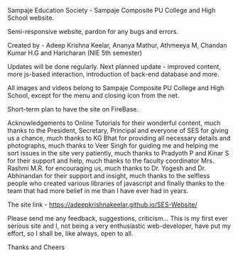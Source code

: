 Sampaje Education Society - Sampaje Composite PU College and High School website.

Semi-responsive website, pardon for any bugs and errors.

Created by - Adeep Krishna Keelar, Ananya Mathur, Athmeeya M, Chandan Kumar H.G and Haricharan (NIE 5th semester) 

Updates will be done regularly. Next planned update - improved content, more js-based interaction, introduction of back-end database and more.

All images and videos belong to Sampaje Composite PU College and High School, except for the menu and closing icon from the net. 

Short-term plan to have the site on FireBase.

Acknowledgements to Online Tutorials for their wonderful content, much thanks to the President, Secretary, Principal and everyone of SES for giving us a chance, much thanks to KG Bhat for providing all necessary details and photographs, much thanks to Veer Singh for guiding me and helping me sort issues in the site very patiently, much thanks to Pradyoth P and Kinar S for their support and help, much thanks to the faculty coordinator Mrs. Rashmi M.R. for encouraging us, much thanks to Dr. Yogesh and Dr. Abhinandan for their support and insight, much thanks to the selfless people who created various libraries of javascript and finally thanks to the team that had more belief in me than I have ever had in years.

The site link - https://adeepkrishnakeelar.github.io/SES-Website/

Please send me any feedback, suggestions, criticism... This is my first ever serious site and I, not being a very enthusiastic web-developer, have put my effort, so I shall be, like always, open to all. 

Thanks and Cheers
